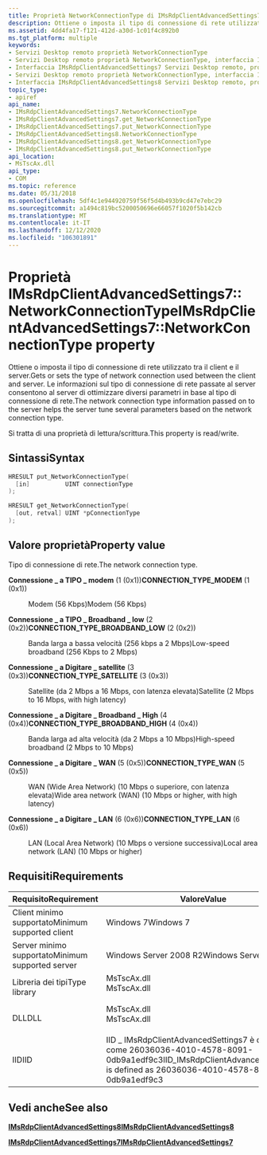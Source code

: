 ```yaml
---
title: Proprietà NetworkConnectionType di IMsRdpClientAdvancedSettings7
description: Ottiene o imposta il tipo di connessione di rete utilizzato tra il client e il server. Le informazioni sul tipo di connessione di rete passate al server consentono al server di ottimizzare diversi parametri in base al tipo di connessione di rete.
ms.assetid: 4dd4fa17-f121-412d-a30d-1c01f4c892b0
ms.tgt_platform: multiple
keywords:
- Servizi Desktop remoto proprietà NetworkConnectionType
- Servizi Desktop remoto proprietà NetworkConnectionType, interfaccia IMsRdpClientAdvancedSettings7
- Interfaccia IMsRdpClientAdvancedSettings7 Servizi Desktop remoto, proprietà NetworkConnectionType
- Servizi Desktop remoto proprietà NetworkConnectionType, interfaccia IMsRdpClientAdvancedSettings8
- Interfaccia IMsRdpClientAdvancedSettings8 Servizi Desktop remoto, proprietà NetworkConnectionType
topic_type:
- apiref
api_name:
- IMsRdpClientAdvancedSettings7.NetworkConnectionType
- IMsRdpClientAdvancedSettings7.get_NetworkConnectionType
- IMsRdpClientAdvancedSettings7.put_NetworkConnectionType
- IMsRdpClientAdvancedSettings8.NetworkConnectionType
- IMsRdpClientAdvancedSettings8.get_NetworkConnectionType
- IMsRdpClientAdvancedSettings8.put_NetworkConnectionType
api_location:
- MsTscAx.dll
api_type:
- COM
ms.topic: reference
ms.date: 05/31/2018
ms.openlocfilehash: 5df4c1e944920759f56f5d4b493b9cd47e7ebc29
ms.sourcegitcommit: a1494c819bc5200050696e66057f1020f5b142cb
ms.translationtype: MT
ms.contentlocale: it-IT
ms.lasthandoff: 12/12/2020
ms.locfileid: "106301891"
---
```

# <a name="imsrdpclientadvancedsettings7networkconnectiontype-property"></a><span data-ttu-id="7869b-109">Proprietà IMsRdpClientAdvancedSettings7:: NetworkConnectionType</span><span class="sxs-lookup"><span data-stu-id="7869b-109">IMsRdpClientAdvancedSettings7::NetworkConnectionType property</span></span>

<span data-ttu-id="7869b-110">Ottiene o imposta il tipo di connessione di rete utilizzato tra il client e il server.</span><span class="sxs-lookup"><span data-stu-id="7869b-110">Gets or sets the type of network connection used between the client and server.</span></span> <span data-ttu-id="7869b-111">Le informazioni sul tipo di connessione di rete passate al server consentono al server di ottimizzare diversi parametri in base al tipo di connessione di rete.</span><span class="sxs-lookup"><span data-stu-id="7869b-111">The network connection type information passed on to the server helps the server tune several parameters based on the network connection type.</span></span>

<span data-ttu-id="7869b-112">Si tratta di una proprietà di lettura/scrittura.</span><span class="sxs-lookup"><span data-stu-id="7869b-112">This property is read/write.</span></span>

## <a name="syntax"></a><span data-ttu-id="7869b-113">Sintassi</span><span class="sxs-lookup"><span data-stu-id="7869b-113">Syntax</span></span>


```C++
HRESULT put_NetworkConnectionType(
  [in]          UINT connectionType
);

HRESULT get_NetworkConnectionType(
  [out, retval] UINT *pConnectionType
);
```



## <a name="property-value"></a><span data-ttu-id="7869b-114">Valore proprietà</span><span class="sxs-lookup"><span data-stu-id="7869b-114">Property value</span></span>

<span data-ttu-id="7869b-115">Tipo di connessione di rete.</span><span class="sxs-lookup"><span data-stu-id="7869b-115">The network connection type.</span></span>

<dt>

<span id="CONNECTION_TYPE_MODEM"></span><span id="connection_type_modem"></span>

<span data-ttu-id="7869b-116"><span id="CONNECTION_TYPE_MODEM"></span><span id="connection_type_modem"></span>**Connessione \_ a TIPO \_ modem** (1 (0x1))</span><span class="sxs-lookup"><span data-stu-id="7869b-116"><span id="CONNECTION_TYPE_MODEM"></span><span id="connection_type_modem"></span>**CONNECTION\_TYPE\_MODEM** (1 (0x1))</span></span>


</dt> <dd>

<span data-ttu-id="7869b-117">Modem (56 Kbps)</span><span class="sxs-lookup"><span data-stu-id="7869b-117">Modem (56 Kbps)</span></span>

</dd> <dt>

<span id="CONNECTION_TYPE_BROADBAND_LOW"></span><span id="connection_type_broadband_low"></span>

<span data-ttu-id="7869b-118"><span id="CONNECTION_TYPE_BROADBAND_LOW"></span><span id="connection_type_broadband_low"></span>**Connessione \_ a TIPO \_ Broadband \_ low** (2 (0x2))</span><span class="sxs-lookup"><span data-stu-id="7869b-118"><span id="CONNECTION_TYPE_BROADBAND_LOW"></span><span id="connection_type_broadband_low"></span>**CONNECTION\_TYPE\_BROADBAND\_LOW** (2 (0x2))</span></span>


</dt> <dd>

<span data-ttu-id="7869b-119">Banda larga a bassa velocità (256 kbps a 2 Mbps)</span><span class="sxs-lookup"><span data-stu-id="7869b-119">Low-speed broadband (256 Kbps to 2 Mbps)</span></span>

</dd> <dt>

<span id="CONNECTION_TYPE_SATELLITE"></span><span id="connection_type_satellite"></span>

<span data-ttu-id="7869b-120"><span id="CONNECTION_TYPE_SATELLITE"></span><span id="connection_type_satellite"></span>**Connessione \_ a Digitare \_ satellite** (3 (0x3))</span><span class="sxs-lookup"><span data-stu-id="7869b-120"><span id="CONNECTION_TYPE_SATELLITE"></span><span id="connection_type_satellite"></span>**CONNECTION\_TYPE\_SATELLITE** (3 (0x3))</span></span>


</dt> <dd>

<span data-ttu-id="7869b-121">Satellite (da 2 Mbps a 16 Mbps, con latenza elevata)</span><span class="sxs-lookup"><span data-stu-id="7869b-121">Satellite (2 Mbps to 16 Mbps, with high latency)</span></span>

</dd> <dt>

<span id="CONNECTION_TYPE_BROADBAND_HIGH"></span><span id="connection_type_broadband_high"></span>

<span data-ttu-id="7869b-122"><span id="CONNECTION_TYPE_BROADBAND_HIGH"></span><span id="connection_type_broadband_high"></span>**Connessione \_ a Digitare \_ Broadband \_ High** (4 (0x4))</span><span class="sxs-lookup"><span data-stu-id="7869b-122"><span id="CONNECTION_TYPE_BROADBAND_HIGH"></span><span id="connection_type_broadband_high"></span>**CONNECTION\_TYPE\_BROADBAND\_HIGH** (4 (0x4))</span></span>


</dt> <dd>

<span data-ttu-id="7869b-123">Banda larga ad alta velocità (da 2 Mbps a 10 Mbps)</span><span class="sxs-lookup"><span data-stu-id="7869b-123">High-speed broadband (2 Mbps to 10 Mbps)</span></span>

</dd> <dt>

<span id="CONNECTION_TYPE_WAN"></span><span id="connection_type_wan"></span>

<span data-ttu-id="7869b-124"><span id="CONNECTION_TYPE_WAN"></span><span id="connection_type_wan"></span>**Connessione \_ a Digitare \_ WAN** (5 (0x5))</span><span class="sxs-lookup"><span data-stu-id="7869b-124"><span id="CONNECTION_TYPE_WAN"></span><span id="connection_type_wan"></span>**CONNECTION\_TYPE\_WAN** (5 (0x5))</span></span>


</dt> <dd>

<span data-ttu-id="7869b-125">WAN (Wide Area Network) (10 Mbps o superiore, con latenza elevata)</span><span class="sxs-lookup"><span data-stu-id="7869b-125">Wide area network (WAN) (10 Mbps or higher, with high latency)</span></span>

</dd> <dt>

<span id="CONNECTION_TYPE_LAN"></span><span id="connection_type_lan"></span>

<span data-ttu-id="7869b-126"><span id="CONNECTION_TYPE_LAN"></span><span id="connection_type_lan"></span>**Connessione \_ a Digitare \_ LAN** (6 (0x6))</span><span class="sxs-lookup"><span data-stu-id="7869b-126"><span id="CONNECTION_TYPE_LAN"></span><span id="connection_type_lan"></span>**CONNECTION\_TYPE\_LAN** (6 (0x6))</span></span>


</dt> <dd>

<span data-ttu-id="7869b-127">LAN (Local Area Network) (10 Mbps o versione successiva)</span><span class="sxs-lookup"><span data-stu-id="7869b-127">Local area network (LAN) (10 Mbps or higher)</span></span>

</dd> </dl>

## <a name="requirements"></a><span data-ttu-id="7869b-128">Requisiti</span><span class="sxs-lookup"><span data-stu-id="7869b-128">Requirements</span></span>



| <span data-ttu-id="7869b-129">Requisito</span><span class="sxs-lookup"><span data-stu-id="7869b-129">Requirement</span></span> | <span data-ttu-id="7869b-130">Valore</span><span class="sxs-lookup"><span data-stu-id="7869b-130">Value</span></span> |
|-------------------------------------|--------------------------------------------------------------------------------------------------|
| <span data-ttu-id="7869b-131">Client minimo supportato</span><span class="sxs-lookup"><span data-stu-id="7869b-131">Minimum supported client</span></span><br/> | <span data-ttu-id="7869b-132">Windows 7</span><span class="sxs-lookup"><span data-stu-id="7869b-132">Windows 7</span></span><br/>                                                                             |
| <span data-ttu-id="7869b-133">Server minimo supportato</span><span class="sxs-lookup"><span data-stu-id="7869b-133">Minimum supported server</span></span><br/> | <span data-ttu-id="7869b-134">Windows Server 2008 R2</span><span class="sxs-lookup"><span data-stu-id="7869b-134">Windows Server 2008 R2</span></span><br/>                                                                |
| <span data-ttu-id="7869b-135">Libreria dei tipi</span><span class="sxs-lookup"><span data-stu-id="7869b-135">Type library</span></span><br/>             | <dl> <span data-ttu-id="7869b-136"><dt>MsTscAx.dll</dt></span><span class="sxs-lookup"><span data-stu-id="7869b-136"><dt>MsTscAx.dll</dt></span></span> </dl>           |
| <span data-ttu-id="7869b-137">DLL</span><span class="sxs-lookup"><span data-stu-id="7869b-137">DLL</span></span><br/>                      | <dl> <span data-ttu-id="7869b-138"><dt>MsTscAx.dll</dt></span><span class="sxs-lookup"><span data-stu-id="7869b-138"><dt>MsTscAx.dll</dt></span></span> </dl>           |
| <span data-ttu-id="7869b-139">IID</span><span class="sxs-lookup"><span data-stu-id="7869b-139">IID</span></span><br/>                      | <span data-ttu-id="7869b-140">IID \_ IMsRdpClientAdvancedSettings7 è definito come 26036036-4010-4578-8091-0db9a1edf9c3</span><span class="sxs-lookup"><span data-stu-id="7869b-140">IID\_IMsRdpClientAdvancedSettings7 is defined as 26036036-4010-4578-8091-0db9a1edf9c3</span></span><br/> |



## <a name="see-also"></a><span data-ttu-id="7869b-141">Vedi anche</span><span class="sxs-lookup"><span data-stu-id="7869b-141">See also</span></span>

<dl> <dt>

[<span data-ttu-id="7869b-142">**IMsRdpClientAdvancedSettings8**</span><span class="sxs-lookup"><span data-stu-id="7869b-142">**IMsRdpClientAdvancedSettings8**</span></span>](imsrdpclientadvancedsettings8.md)
</dt> <dt>

[<span data-ttu-id="7869b-143">**IMsRdpClientAdvancedSettings7**</span><span class="sxs-lookup"><span data-stu-id="7869b-143">**IMsRdpClientAdvancedSettings7**</span></span>](imsrdpclientadvancedsettings7.md)
</dt> </dl>

 

 





